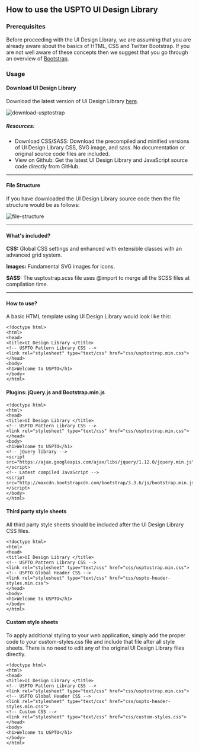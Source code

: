 ## How to use the USPTO UI Design Library

### Prerequisites

Before proceeding with the UI Design Library, we are assuming that you are already aware about the basics of HTML, CSS and Twitter Bootstrap. If you are not well aware of these concepts then we suggest that you go through an overview of [Bootstrap](http://getbootstrap.com/getting-started).

### Usage

#### Download UI Design Library
Download the latest version of UI Design Library [here](http://uspto.github.io/designpatterns/1.x/docs/resources.html).

![download-usptostrap](https://raw.githubusercontent.com/USPTO/designpatterns/gh-pages/resources/tut-resources/ui-intro.png)


##### Resources:
- Download CSS/SASS: Download the precompiled and minified versions of UI Design Library CSS, SVG image, and sass. No documentation or original source code files are included. 
- View on Github: Get the latest UI Design Library and JavaScript source code directly from GitHub. 

---

#### File Structure
If you have downloaded the UI Design Library source code then the file structure would be as follows:

![file-structure](https://raw.githubusercontent.com/USPTO/designpatterns/gh-pages/resources/tut-resources/ui-file-structure.png)

---

#### What's included?

**CSS:** Global CSS settings and enhanced with extensible classes with an advanced grid system. 

**Images:** Fundamental SVG images for icons. 

**SASS:** The usptostrap.scss file uses @import to merge all the SCSS files at compilation time.

---

#### How to use?
A basic HTML template using UI Design Library would look like this:
```
<!doctype html>
<html>
<head>
<title>UI Design Library </title>
<!-- USPTO Pattern Library CSS -->
<link rel="stylesheet" type="text/css" href="css/usptostrap.min.css">
</head>
<body>
<h1>Welcome to USPTO</h1>
</body>
</html>
```
#### Plugins: jQuery.js and Bootstrap.min.js
```
<!doctype html>
<html>
<head>
<title>UI Design Library </title>
<!-- USPTO Pattern Library CSS -->
<link rel="stylesheet" type="text/css" href="css/usptostrap.min.css">
</head>
<body>
<h1>Welcome to USPTO</h1>
<!-- jQuery library -->
<script src="https://ajax.googleapis.com/ajax/libs/jquery/1.12.0/jquery.min.js"></script>
<!-- Latest compiled JavaScript -->
<script src="http://maxcdn.bootstrapcdn.com/bootstrap/3.3.6/js/bootstrap.min.js"></script>
</body>
</html>
```
#### Third party style sheets
All third party style sheets should be included after the UI Design Library CSS files.
```
<!doctype html>
<html>
<head>
<title>UI Design Library </title>
<!-- USPTO Pattern Library CSS -->
<link rel="stylesheet" type="text/css" href="css/usptostrap.min.css">
<!-- USPTO Global Header CSS -->
<link rel="stylesheet" type="text/css" href="css/uspto-header-styles.min.css">
</head>
<body>
<h1>Welcome to USPTO</h1>
</body>
</html>
```
#### Custom style sheets
To apply additional styling to your web application, simply add the proper code to your custom-styles.css file and include that file after all style sheets. There is no need to edit any of the original UI Design Library files directly.
```
<!doctype html>
<html>
<head>
<title>UI Design Library </title>
<!-- USPTO Pattern Library CSS -->
<link rel="stylesheet" type="text/css" href="css/usptostrap.min.css">
<!-- USPTO Global Header CSS -->
<link rel="stylesheet" type="text/css" href="css/uspto-header-styles.min.css">
<!-- Custom CSS -->
<link rel="stylesheet" type="text/css" href="css/custom-styles.css">
</head>
<body>
<h1>Welcome to USPTO</h1>
</body>
</html>
```


